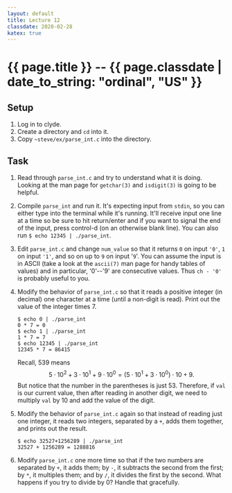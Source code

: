 ```yaml
---
layout: default
title: Lecture 12
classdate: 2020-02-28
katex: true
---
```

# {{ page.title }} -- {{ page.classdate | date_to_string: "ordinal", "US" }}

## Setup
1. Log in to clyde.
2. Create a directory and `cd` into it.
3. Copy `~steve/ex/parse_int.c` into the directory.

## Task
1. Read through `parse_int.c` and try to understand what it is doing. Looking
   at the man page for `getchar(3)` and `isdigit(3)` is going to be helpful.
2. Compile `parse_int` and run it. It's expecting input from `stdin`, so
   you can either type into the terminal while it's running. It'll receive
   input one line at a time so be sure to hit return/enter and if you want to
   signal the end of the input, press control-d (on an otherwise blank line).
   You can also run `$ echo 12345 | ./parse_int`.
3. Edit `parse_int.c` and change `num_value` so that it returns `0` on input
   `'0'`, `1` on input `'1'`, and so on up to `9` on input '`9`'. You can
   assume the input is in ASCII (take a look at the `ascii(7)` man page for
   handy tables of values) and in particular, '0'--'9' are consecutive values.
   Thus `ch - '0'` is probably useful to you.
4. Modify the behavior of `parse_int.c` so that it reads a positive integer
   (in decimal) one character at a time (until a non-digit is read). Print out
   the value of the integer times 7.
   ```
   $ echo 0 | ./parse_int
   0 * 7 = 0
   $ echo 1 | ./parse_int
   1 * 7 = 7
   $ echo 12345 | ./parse_int
   12345 * 7 = 86415
   ```

   Recall, $539$ means
   $$ 5\cdot10^2 + 3\cdot10^1 + 9\cdot10^0 = (5\cdot10^1 + 3\cdot10^0)\cdot10 + 9.$$
   But notice that the number in the parentheses is just $53$. Therefore, if
   `val` is our current value, then after reading in another digit, we need to
   multiply `val` by 10 and add the value of the digit.
5. Modify the behavior of `parse_int.c` again so that instead of reading just
   one integer, it reads two integers, separated by a `+`, adds them together,
   and prints out the result.
   ```
   $ echo 32527+1256289 | ./parse_int
   32527 + 1256289 = 1288816
   ```
6. Modify `parse_int.c` one more time so that if the two numbers are separated
   by `+`, it adds them; by `-`, it subtracts the second from the first; by `*`,
   it multiples them; and by `/`, it divides the first by the second. What
   happens if you try to divide by 0? Handle that gracefully.
